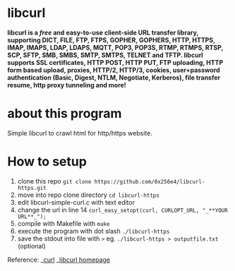 # libcurl
**libcurl is a _free_ and easy-to-use client-side URL transfer library, supporting DICT, FILE, FTP, FTPS, GOPHER, GOPHERS, HTTP, HTTPS, IMAP, IMAPS, LDAP, LDAPS, MQTT, POP3, POP3S, RTMP, RTMPS, RTSP, SCP, SFTP, SMB, SMBS, SMTP, SMTPS, TELNET and TFTP. libcurl supports SSL certificates, HTTP POST, HTTP PUT, FTP uploading, HTTP form based upload, proxies, HTTP/2, HTTP/3, cookies, user+password authentication (Basic, Digest, NTLM, Negotiate, Kerberos), file transfer resume, http proxy tunneling and more!**

# about this program
Simple libcurl to crawl html for http/https website.

# How to setup
1. clone this repo `git clone https://github.com/0x256e4/libcurl-https.git`
2. move into repo clone directory `cd libcurl-https`
3. edit libcurl-simple-curl.c with text editor
4. change the url in line 14 `curl_easy_setopt(curl, CURLOPT_URL, "_**YOUR URL**_");`
5. compile with Makefile with `make`
6. execute the program with dot slash `./libcurl-https`
7. save the stdout into file with `>` eg. `./libcurl-https > outputfile.txt` (optional)

Reference:
_[curl](https://curl.se/)
_[libcurl homepage](https://curl.se/libcurl/)
